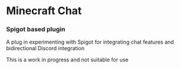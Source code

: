 # Minecraft Chat
### Spigot based plugin

A plug in experimenting with Spigot for integrating chat features and bidirectional Discord integration

This is a work in progress and not suitable for use